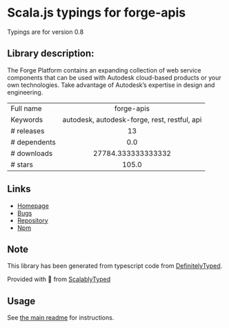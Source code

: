 
# Scala.js typings for forge-apis

Typings are for version 0.8

## Library description:
The Forge Platform contains an expanding collection of web service components that can be used with Autodesk cloud-based products or your own technologies. Take advantage of Autodesk’s expertise in design and engineering.

|                    |                 |
| ------------------ | :-------------: |
| Full name          | forge-apis |
| Keywords           | autodesk, autodesk-forge, rest, restful, api |
| # releases         | 13 |
| # dependents       | 0.0 |
| # downloads        | 27784.333333333332 |
| # stars            | 105.0 |

## Links
- [Homepage](https://github.com/Autodesk-Forge/forge-api-nodejs-client#readme)
- [Bugs](https://github.com/Autodesk-Forge/forge-api-nodejs-client/issues)
- [Repository](https://github.com/Autodesk-Forge/forge-api-nodejs-client)
- [Npm](https://www.npmjs.com/package/forge-apis)
    


## Note
This library has been generated from typescript code from [DefinitelyTyped](https://definitelytyped.org).

Provided with :purple_heart: from [ScalablyTyped](https://github.com/oyvindberg/ScalablyTyped)

## Usage
See [the main readme](../../readme.md) for instructions.


